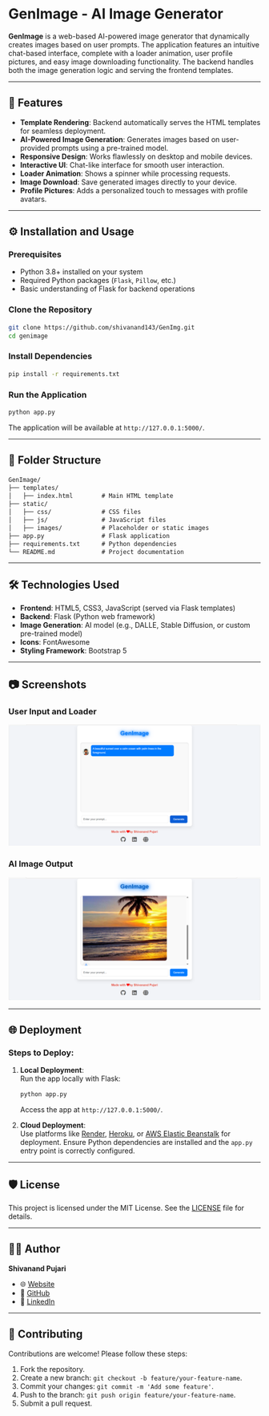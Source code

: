 
# GenImage - AI Image Generator

**GenImage** is a web-based AI-powered image generator that dynamically creates images based on user prompts. The application features an intuitive chat-based interface, complete with a loader animation, user profile pictures, and easy image downloading functionality. The backend handles both the image generation logic and serving the frontend templates.

---

## 🚀 Features

- **Template Rendering**: Backend automatically serves the HTML templates for seamless deployment.
- **AI-Powered Image Generation**: Generates images based on user-provided prompts using a pre-trained model.
- **Responsive Design**: Works flawlessly on desktop and mobile devices.
- **Interactive UI**: Chat-like interface for smooth user interaction.
- **Loader Animation**: Shows a spinner while processing requests.
- **Image Download**: Save generated images directly to your device.
- **Profile Pictures**: Adds a personalized touch to messages with profile avatars.

---




## ⚙️ Installation and Usage

### Prerequisites
- Python 3.8+ installed on your system
- Required Python packages (`Flask`, `Pillow`, etc.)
- Basic understanding of Flask for backend operations

### Clone the Repository
```bash
git clone https://github.com/shivanand143/GenImg.git
cd genimage
```

### Install Dependencies
```bash
pip install -r requirements.txt
```

### Run the Application
```bash
python app.py
```

The application will be available at `http://127.0.0.1:5000/`.

---

## 📁 Folder Structure

```
GenImage/
├── templates/
│   ├── index.html        # Main HTML template
├── static/
│   ├── css/              # CSS files
│   ├── js/               # JavaScript files
│   ├── images/           # Placeholder or static images
├── app.py                # Flask application
├── requirements.txt      # Python dependencies
└── README.md             # Project documentation
```

---

## 🛠️ Technologies Used

- **Frontend**: HTML5, CSS3, JavaScript (served via Flask templates)
- **Backend**: Flask (Python web framework)
- **Image Generation**: AI model (e.g., DALLE, Stable Diffusion, or custom pre-trained model)
- **Icons**: FontAwesome
- **Styling Framework**: Bootstrap 5

---

## 📷 Screenshots

### User Input and Loader
![User Input and Loader](https://raw.githubusercontent.com/shivanand143/GenImg/refs/heads/main/images/Screenshot%202025-01-07%20234807.png)

### AI Image Output
![AI Image Output](https://github.com/shivanand143/GenImg/blob/main/images/Screenshot%202025-01-07%20235007.png)

---

## 🌐 Deployment

### Steps to Deploy:

1. **Local Deployment**:  
   Run the app locally with Flask:
   ```bash
   python app.py
   ```
   Access the app at `http://127.0.0.1:5000/`.

2. **Cloud Deployment**:  
   Use platforms like [Render](https://render.com/), [Heroku](https://www.heroku.com/), or [AWS Elastic Beanstalk](https://aws.amazon.com/elasticbeanstalk/) for deployment. Ensure Python dependencies are installed and the `app.py` entry point is correctly configured.

---

## 🛡️ License

This project is licensed under the MIT License. See the [LICENSE](LICENSE) file for details.

---

## 👨‍💻 Author

**Shivanand Pujari**  
- 🌐 [Website](https://www.jpegcompress.tech)  
- 🐙 [GitHub](https://github.com/shivanand143)  
- 💼 [LinkedIn](https://www.linkedin.com/in/143shiva)  

---

## 🙌 Contributing

Contributions are welcome! Please follow these steps:

1. Fork the repository.
2. Create a new branch: `git checkout -b feature/your-feature-name`.
3. Commit your changes: `git commit -m 'Add some feature'`.
4. Push to the branch: `git push origin feature/your-feature-name`.
5. Submit a pull request.


